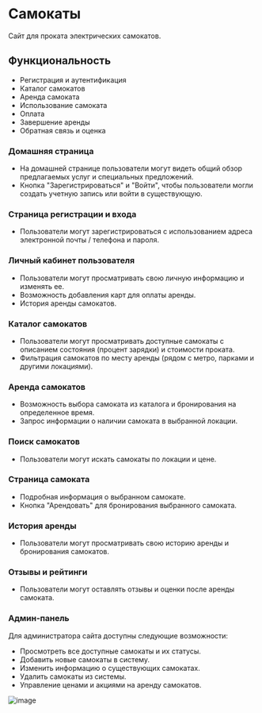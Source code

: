 # Самокаты

Сайт для проката электрических самокатов.

## Функциональность
- Регистрация и аутентификация
- Каталог самокатов
- Аренда самоката
- Использование самоката
- Оплата
- Завершение аренды
- Обратная связь и оценка

### Домашняя страница
- На домашней странице пользователи могут видеть общий обзор предлагаемых услуг и специальных предложений.
- Кнопка "Зарегистрироваться" и "Войти", чтобы пользователи могли создать учетную запись или войти в существующую.

### Страница регистрации и входа
- Пользователи могут зарегистрироваться с использованием адреса электронной почты / телефона и пароля.

### Личный кабинет пользователя
- Пользователи могут просматривать свою личную информацию и изменять ее.
- Возможность добавления карт для оплаты аренды.
- История аренды самокатов.

### Каталог самокатов
- Пользователи могут просматривать доступные самокаты с описанием состояния (процент зарядки) и стоимости проката.
- Фильтрация самокатов по месту аренды (рядом с метро, парками и другими локациями).

### Аренда самокатов
- Возможность выбора самоката из каталога и бронирования на определенное время.
- Запрос информации о наличии самоката в выбранной локации.

### Поиск самокатов
- Пользователи могут искать самокаты по локации и цене.

### Страница самоката
- Подробная информация о выбранном самокате.
- Кнопка "Арендовать" для бронирования выбранного самоката.

### История аренды
- Пользователи могут просматривать свою историю аренды и бронирования самокатов.

### Отзывы и рейтинги
- Пользователи могут оставлять отзывы и оценки после аренды самоката.

### Админ-панель
Для администратора сайта доступны следующие возможности:
- Просмотреть все доступные самокаты и их статусы.
- Добавить новые самокаты в систему.
- Изменить информацию о существующих самокатах.
- Удалить самокаты из системы.
- Управление ценами и акциями на аренду самокатов.

![image](https://github.com/FaraneysX/scooters/assets/123993059/e9c617bd-19ac-4153-9370-3c4bad18d42b)
